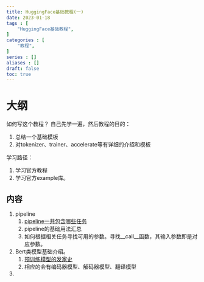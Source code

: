 ```yaml
---
title: HuggingFace基础教程(一)
date: 2023-01-18
tags : [
	"HuggingFace基础教程",
]
categories : [
	"教程",
]
series : []
aliases : []
draft: false
toc: true
---
```


# 大纲
如何写这个教程？
自己先学一遍，然后教程的目的：
1. 总结一个基础模板
2. 对tokenizer、trainer、accelerate等有详细的介绍和模板

学习路径：
1. 学习官方教程
2. 学习官方example库。

## 内容
1. pipeline
	1. [pipeline一共包含哪些任务](https://huggingface.co/docs/transformers/main_classes/pipelines#transformers.pipeline.task)
	2. pipeline的基础用法汇总
	3. 如何根据相关任务寻找可用的参数。寻找__call__函数，其输入参数即是对应参数。
2. Bert类模型基础介绍。
	1. [预训练模型的发家史](https://huggingface.co/course/zh-CN/chapter1/4?fw=pt)
	2. 相应的会有编码器模型、解码器模型、翻译模型
3. 
